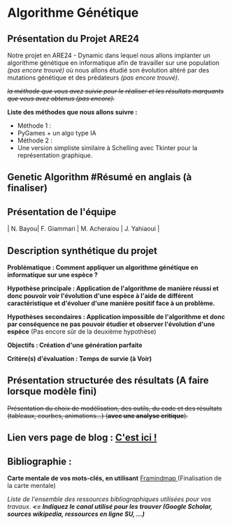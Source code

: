 # Algorithme Génétique

 ## Présentation du Projet ARE24 
 
Notre projet en ARE24 - Dynamic dans lequel nous allons implanter un algorithme génétique en informatique afin de travailler sur une population _(pas encore trouvé)_ où nous allons étudié son évolution altéré par des mutations génétique et des prédateurs _(pas encore trouvé)_. 

_~~la méthode que vous avez suivie pour le réaliser et les résultats marquants que vous avez obtenus (pas encore).~~_

**Liste des méthodes que nous allons suivre :**
- Méthode 1 :
 - PyGames + un algo type IA
- Méthode 2 :
 - Une version simpliste similaire à Schelling avec Tkinter pour la représentation graphique.

## Genetic Algorithm #Résumé en anglais (à finaliser)

## Présentation de l'équipe

| N. Bayou| F. Giammari | M. Acheraiou | J. Yahiaoui |

## Description synthétique du projet

**Problématique : Comment appliquer un algorithme génétique en informatique sur une espèce ?** 

**Hypothèse principale : Application de l'algorithme de manière réussi et donc pouvoir voir l'évolution d'une espèce à l'aide de différent caractéristique et d'évoluer d'une manière positif face à un problème.**

**Hypothèses secondaires : Application impossible de l'algorithme et donc par conséquence ne pas pouvoir étudier et observer l'évolution d'une espèce** (Pas encore sûr de la deuxième hypothèse) 

**Objectifs : Création d'une génération parfaite**

**Critère(s) d'évaluation : Temps de survie (à Voir)**

## Présentation structurée des résultats (A faire lorsque modèle fini)

~~Présentation du choix de modélisation, des outils, du code et des résultats (tableaux, courbes, animations...) (**avec une analyse critique**).~~

## Lien vers page de blog : <a href="blog.html"> C'est ici ! </a>

## Bibliographie :

**Carte mentale de vos mots-clés, en utilisant** <a href="https://framindmap.org/mindmaps/index.html">Framindmap </a> (Finalisation de la carte mentale)

_Liste de l'ensemble des ressources bibliographiques utilisées pour vos travaux. **<= Indiquez le canal utilisé pour les trouver (Google Scholar, sources wikipedia, ressources en ligne SU, ...)**_
